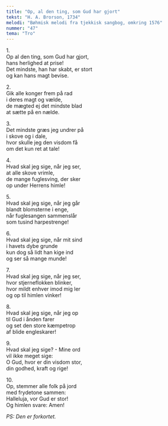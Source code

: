 ```yaml
---
title: "Op, al den ting, som Gud har gjort"
tekst: "H. A. Brorson, 1734"
melodi: "Bøhmisk melodi fra tjekkisk sangbog, omkring 1576"
nummer: "47"
tema: "Tro"
---
```

1\.\
Op al den ting, som Gud har gjort,<br>
hans herlighed at prise!<br>
Det mindste, han har skabt, er stort<br>
og kan hans magt bevise.<br>

2\.\
Gik alle konger frem på rad<br>
i deres magt og vælde,<br>
de mægted ej det mindste blad<br>
at sætte på en nælde.<br>

3\.\
Det mindste græs jeg undrer på<br>
i skove og i dale,<br>
hvor skulle jeg den visdom få<br>
om det kun ret at tale!<br>

4\.\
Hvad skal jeg sige, når jeg ser,<br>
at alle skove vrimle,<br>
de mange fuglesving, der sker<br>
op under Herrens himle!<br>

5\.\
Hvad skal jeg sige, når jeg går<br>
blandt blomsterne i enge,<br>
når fuglesangen sammenslår<br>
som tusind harpestrenge!<br>

6\.\
Hvad skal jeg sige, når mit sind<br>
i havets dybe grunde<br>
kun dog så lidt han kige ind<br>
og ser så mange munde!<br>

7\.\
Hvad skal jeg sige, når jeg ser,<br>
hvor stjerneflokken blinker,<br>
hvor mildt enhver imod mig ler<br>
og op til himlen vinker!<br>

8\.\
Hvad skal jeg sige, når jeg op<br>
til Gud i ånden farer<br>
og set den store kæmpetrop<br>
af blide engleskarer!<br>

9\.\
Hvad skal jeg sige? - Mine ord<br>
vil ikke meget sige:<br>
O Gud, hvor er din visdom stor,<br>
din godhed, kraft og rige!<br>

10\.\
Op, stemmer alle folk på jord<br>
med frydetone sammen:<br>
Halleluja, vor Gud er stor!<br>
Og himlen svare: Amen!<br>

*PS: Den er forkortet.*
